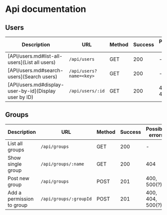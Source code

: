 # Api documentation

## Users

|Description |URL | Method | Success | Possible errors | 
|------------|----|--------|---------|-----------------|
|[API/users.md#list-all-users](List all users) | `/api/users` | GET | 200 | - |
|[API/users.md#search-users](Search users) | `/api/users?name=<key>` | GET | 200 | - |
|[API/users.md#display-user-by-id](Display user by ID) | `/api/users/:id` | GET | 200 | 400, 404 |

## Groups

|Description |URL       |Method         | Success | Possible errors |
|---------|----------|---------------| -------| -----------------|
|List all groups|`/api/groups` | GET       | 200 | -  |
|Show single group|`/api/groups/:name`| GET | 200 | 404 |
|Post new group|`/api/groups` | POST | 201 | 400, 500(?) |
|Add a permission to group | `/api/groups/:groupId` | POST | 201 | 400, 404, 500(?) |
